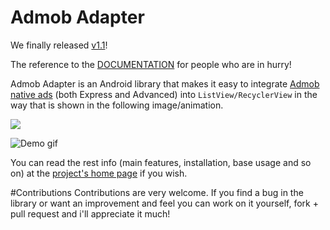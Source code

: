 Admob Adapter
======================

We finally released [v1.1](https://github.com/clockbyte/admobadapter/releases/tag/v1.1)!

The reference to the [DOCUMENTATION](https://github.com/clockbyte/admobadapter/wiki/Cookbook) for people who are in hurry!

Admob Adapter is an Android library that makes it easy to integrate [Admob native ads](https://firebase.google.com/docs/admob/android/native) (both Express and Advanced) into ```ListView/RecyclerView``` in the way that is shown in the following image/animation.

![](https://raw.githubusercontent.com/clockbyte/admobadapter/master/screenshots/device-2015-08-28-012121.png)

![](https://raw.githubusercontent.com/clockbyte/admobadapter/master/screenshots/ezgif.com-gif-maker.gif "Demo gif")

You can read the rest info (main features, installation, base usage and so on) at the [project's home page](https://github.com/clockbyte/admobadapter/wiki/Home) if you wish.

#Contributions
Contributions are very welcome. If you find a bug in the library or want an improvement and feel you can work on it yourself, fork + pull request and i'll appreciate it much!
